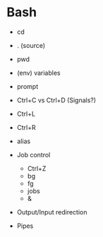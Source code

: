 Bash
====

- cd
- . (source)
- pwd
- (env) variables
- prompt

- Ctrl+C vs Ctrl+D (Signals?)
- Ctrl+L
- Ctrl+R

- alias

- Job control
	- Ctrl+Z
	- bg
	- fg
	- jobs
	- &

- Output/Input redirection
- Pipes
